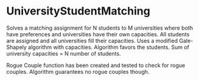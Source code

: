 # UniversityStudentMatching
Solves a matching assignment for N students to M universities where
both have preferences and universities have their own capacities.
All students are assigned and all universities fill their capacities.
Uses a modified Gale-Shapely algorithm with capacities.  Algorithm
favors the students.  Sum of university capacities = N number of
students.

Rogue Couple function has been created and tested to check for rogue
couples.  Algorithm guarantees no rogue couples though.
